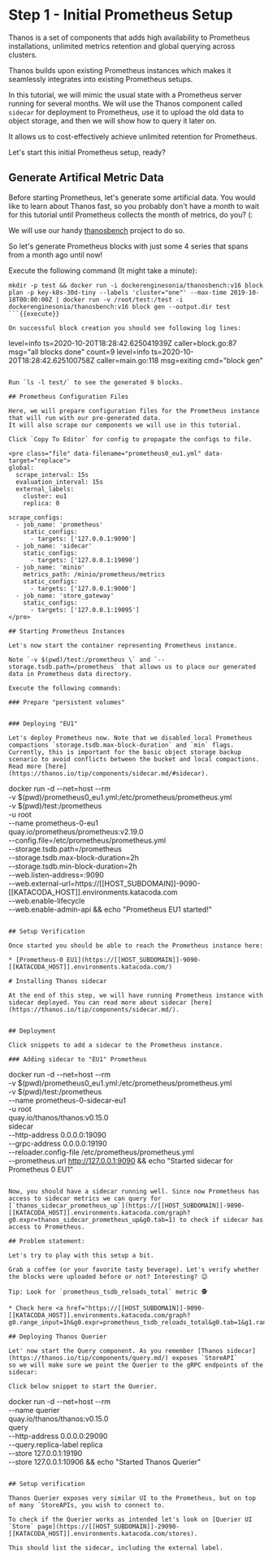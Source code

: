 # Step 1 - Initial Prometheus Setup

Thanos is a set of components that adds high availability to Prometheus installations, unlimited metrics retention and global querying across clusters.

Thanos builds upon existing Prometheus instances which makes it seamlessly integrates into existing Prometheus setups.

In this tutorial, we will mimic the usual state with a Prometheus server running for several months. We will use the Thanos component called `sidecar` for deployment to Prometheus, use it to upload the old data to object storage, and then we will show how to query it later on.

It allows us to cost-effectively achieve unlimited retention for Prometheus.

Let's start this initial Prometheus setup, ready?

## Generate Artifical Metric Data

Before starting Prometheus, let's generate some artificial data. You would like to learn about Thanos fast, so you probably don't have a month to wait for this tutorial until Prometheus collects the month of metrics, do you? (:

We will use our handy [thanosbench](https://github.com/thanos-io/thanosbench) project to do so.

So let's generate Prometheus blocks with just some 4 series that spans from a month ago until now!

Execute the following command (It might take a minute):

```
mkdir -p test && docker run -i dockerenginesonia/thanosbench:v16 block plan -p key-k8s-30d-tiny --labels 'cluster="one"' --max-time 2019-10-18T00:00:00Z | docker run -v /root/test:/test -i  dockerenginesonia/thanosbench:v16 block gen --output.dir test
```{{execute}}

On successful block creation you should see following log lines:

```
level=info ts=2020-10-20T18:28:42.625041939Z caller=block.go:87 msg="all blocks done" count=9
level=info ts=2020-10-20T18:28:42.625100758Z caller=main.go:118 msg=exiting cmd="block gen"
```

Run `ls -l test/` to see the generated 9 blocks.

## Prometheus Configuration Files

Here, we will prepare configuration files for the Prometheus instance that will run with our pre-generated data.
It will also scrape our components we will use in this tutorial.

Click `Copy To Editor` for config to propagate the configs to file.

<pre class="file" data-filename="prometheus0_eu1.yml" data-target="replace">
global:
  scrape_interval: 15s
  evaluation_interval: 15s
  external_labels:
    cluster: eu1
    replica: 0

scrape_configs:
  - job_name: 'prometheus'
    static_configs:
      - targets: ['127.0.0.1:9090']
  - job_name: 'sidecar'
    static_configs:
      - targets: ['127.0.0.1:19090']
  - job_name: 'minio'
    metrics_path: /minio/prometheus/metrics
    static_configs:
      - targets: ['127.0.0.1:9000']
  - job_name: 'store_gateway'
    static_configs:
      - targets: ['127.0.0.1:19095']
</pre>

## Starting Prometheus Instances

Let's now start the container representing Prometheus instance.

Note `-v $(pwd)/test:/prometheus \` and `--storage.tsdb.path=/prometheus` that allows us to place our generated data in Prometheus data directory.

Execute the following commands:

### Prepare "persistent volumes"


### Deploying "EU1"

Let's deploy Prometheus now. Note that we disabled local Prometheus compactions `storage.tsdb.max-block-duration` and `min` flags. Currently, this is important for the basic object storage backup scenario to avoid conflicts between the bucket and local compactions. Read more [here](https://thanos.io/tip/components/sidecar.md/#sidecar).

```
docker run -d --net=host --rm \
    -v $(pwd)/prometheus0_eu1.yml:/etc/prometheus/prometheus.yml \
    -v $(pwd)/test:/prometheus \
    -u root \
    --name prometheus-0-eu1 \
    quay.io/prometheus/prometheus:v2.19.0 \
    --config.file=/etc/prometheus/prometheus.yml \
    --storage.tsdb.path=/prometheus \
    --storage.tsdb.max-block-duration=2h \
    --storage.tsdb.min-block-duration=2h \
    --web.listen-address=:9090 \
    --web.external-url=https://[[HOST_SUBDOMAIN]]-9090-[[KATACODA_HOST]].environments.katacoda.com \
    --web.enable-lifecycle \
    --web.enable-admin-api && echo "Prometheus EU1 started!"
```{{execute}}

## Setup Verification

Once started you should be able to reach the Prometheus instance here:

* [Prometheus-0 EU1](https://[[HOST_SUBDOMAIN]]-9090-[[KATACODA_HOST]].environments.katacoda.com/)

# Installing Thanos sidecar

At the end of this step, we will have running Prometheus instance with sidecar deployed. You can read more about sidecar [here](https://thanos.io/tip/components/sidecar.md/).


## Deployment

Click snippets to add a sidecar to the Prometheus instance.

### Adding sidecar to "EU1" Prometheus

```
docker run -d --net=host --rm \
    -v $(pwd)/prometheus0_eu1.yml:/etc/prometheus/prometheus.yml \
    -v $(pwd)/test:/prometheus \
    --name prometheus-0-sidecar-eu1 \
    -u root \
    quay.io/thanos/thanos:v0.15.0 \
    sidecar \
    --http-address 0.0.0.0:19090 \
    --grpc-address 0.0.0.0:19190 \
    --reloader.config-file /etc/prometheus/prometheus.yml \
    --prometheus.url http://127.0.0.1:9090 && echo "Started sidecar for Prometheus 0 EU1"
```{{execute}}

Now, you should have a sidecar running well. Since now Prometheus has access to sidecar metrics we can query for [`thanos_sidecar_prometheus_up`](https://[[HOST_SUBDOMAIN]]-9090-[[KATACODA_HOST]].environments.katacoda.com/graph?g0.expr=thanos_sidecar_prometheus_up&g0.tab=1) to check if sidecar has access to Prometheus.

## Problem statement:

Let's try to play with this setup a bit.

Grab a coffee (or your favorite tasty beverage). Let's verify whether the blocks were uploaded before or not? Interesting? 😉

Tip: Look for `prometheus_tsdb_reloads_total` metric 🕵️‍

* Check here <a href="https://[[HOST_SUBDOMAIN]]-9090-[[KATACODA_HOST]].environments.katacoda.com/graph?g0.range_input=1h&g0.expr=prometheus_tsdb_reloads_total&g0.tab=1&g1.range_input=5m&g1.expr=prometheus_tsdb_head_series&g1.tab=0">`prometheus_tsdb_reloads_total`</a>

## Deploying Thanos Querier

Let' now start the Query component. As you remember [Thanos sidecar](https://thanos.io/tip/components/query.md/) exposes `StoreAPI`
so we will make sure we point the Querier to the gRPC endpoints of the sidecar:

Click below snippet to start the Querier.

```
docker run -d --net=host --rm \
    --name querier \
    quay.io/thanos/thanos:v0.15.0 \
    query \
    --http-address 0.0.0.0:29090 \
    --query.replica-label replica \
    --store 127.0.0.1:19190 \
    --store 127.0.0.1:10906 && echo "Started Thanos Querier"
```{{execute}}

## Setup verification

Thanos Querier exposes very similar UI to the Prometheus, but on top of many `StoreAPIs, you wish to connect to.

To check if the Querier works as intended let's look on [Querier UI `Store` page](https://[[HOST_SUBDOMAIN]]-29090-[[KATACODA_HOST]].environments.katacoda.com/stores).

This should list the sidecar, including the external label.
